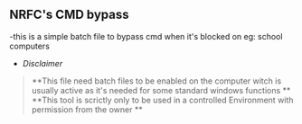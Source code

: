 <h2><strong>NRFC's CMD bypass </strong></h2

>-this is a simple batch file to bypass cmd
  when it's blocked on eg: school computers 

- *Disclaimer*

> **This file need batch files to be enabled on the computer 
     witch is usually active as it's needed for some standard 
     windows functions **
> **This tool is scrictly only to be used in a controlled 
    Environment with permission from the owner **
